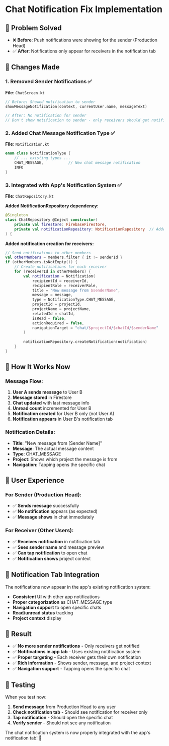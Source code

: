 # Chat Notification Fix Implementation

## 🎯 **Problem Solved**
- ❌ **Before**: Push notifications were showing for the sender (Production Head)
- ✅ **After**: Notifications only appear for receivers in the notification tab

## 🔧 **Changes Made**

### **1. Removed Sender Notifications** ✅
**File**: `ChatScreen.kt`
```kotlin
// Before: Showed notification to sender
showMessageNotification(context, currentUser.name, messageText)

// After: No notification for sender
// Don't show notification to sender - only receivers should get notifications
```

### **2. Added Chat Message Notification Type** ✅
**File**: `Notification.kt`
```kotlin
enum class NotificationType {
    // ... existing types ...
    CHAT_MESSAGE,           // New chat message notification
    INFO
}
```

### **3. Integrated with App's Notification System** ✅
**File**: `ChatRepository.kt`

**Added NotificationRepository dependency:**
```kotlin
@Singleton
class ChatRepository @Inject constructor(
    private val firestore: FirebaseFirestore,
    private val notificationRepository: NotificationRepository  // Added
) {
```

**Added notification creation for receivers:**
```kotlin
// Send notifications to other members
val otherMembers = members.filter { it != senderId }
if (otherMembers.isNotEmpty()) {
    // Create notifications for each receiver
    for (receiverId in otherMembers) {
        val notification = Notification(
            recipientId = receiverId,
            recipientRole = receiverRole,
            title = "New message from $senderName",
            message = message,
            type = NotificationType.CHAT_MESSAGE,
            projectId = projectId,
            projectName = projectName,
            relatedId = chatId,
            isRead = false,
            actionRequired = false,
            navigationTarget = "chat/$projectId/$chatId/$senderName"
        )
        
        notificationRepository.createNotification(notification)
    }
}
```

## 🎯 **How It Works Now**

### **Message Flow:**
1. **User A sends message** to User B
2. **Message stored** in Firestore
3. **Chat updated** with last message info
4. **Unread count** incremented for User B
5. **Notification created** for User B only (not User A)
6. **Notification appears** in User B's notification tab

### **Notification Details:**
- **Title**: "New message from [Sender Name]"
- **Message**: The actual message content
- **Type**: CHAT_MESSAGE
- **Project**: Shows which project the message is from
- **Navigation**: Tapping opens the specific chat

## 📱 **User Experience**

### **For Sender (Production Head):**
- ✅ **Sends message** successfully
- ✅ **No notification** appears (as expected)
- ✅ **Message shows** in chat immediately

### **For Receiver (Other Users):**
- ✅ **Receives notification** in notification tab
- ✅ **Sees sender name** and message preview
- ✅ **Can tap notification** to open chat
- ✅ **Notification shows** project context

## 🔔 **Notification Tab Integration**

The notifications now appear in the app's existing notification system:
- **Consistent UI** with other app notifications
- **Proper categorization** as CHAT_MESSAGE type
- **Navigation support** to open specific chats
- **Read/unread status** tracking
- **Project context** display

## 🎉 **Result**

- ✅ **No more sender notifications** - Only receivers get notified
- ✅ **Notifications in app tab** - Uses existing notification system
- ✅ **Proper targeting** - Each receiver gets their own notification
- ✅ **Rich information** - Shows sender, message, and project context
- ✅ **Navigation support** - Tapping opens the specific chat

## 🚀 **Testing**

When you test now:
1. **Send message** from Production Head to any user
2. **Check notification tab** - Should see notification for receiver only
3. **Tap notification** - Should open the specific chat
4. **Verify sender** - Should not see any notification

The chat notification system is now properly integrated with the app's notification tab! 🎉














